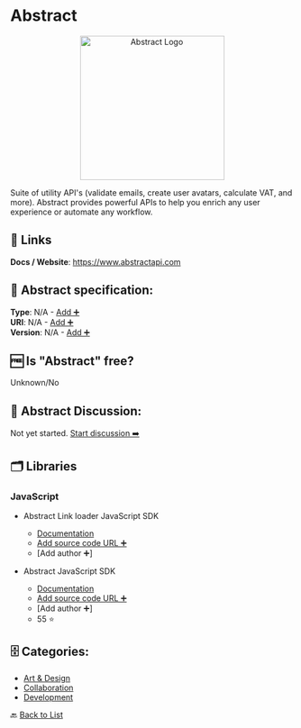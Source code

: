 # Abstract
<p align="center">
    <img width="256" src="https://raw.githubusercontent.com/apis-list/apis-list/main/apis/abstract/logo_256x256.png" alt="Abstract Logo"/>
</p>
Suite of utility API's (validate emails, create user avatars, calculate VAT, and more). Abstract provides powerful APIs to help you enrich any user experience or automate any workflow.

##  🔗 Links
**Docs / Website**: https://www.abstractapi.com

## 🧬 Abstract specification:
**Type**: N/A - [Add ➕](https://github.com/apis-list/apis-list/edit/main/apis-list.yaml)  
**URI**: N/A - [Add ➕](https://github.com/apis-list/apis-list/edit/main/apis-list.yaml)  
**Version**: N/A - [Add ➕](https://github.com/apis-list/apis-list/edit/main/apis-list.yaml)

## 🆓 Is "Abstract" free?
 Unknown/No 

## 💬 Abstract Discussion:
Not yet started. [Start discussion ➡️](https://github.com/apis-list/apis-list/discussions/new)

## 🗂️ Libraries
### JavaScript
- Abstract Link loader JavaScript SDK
    - [Documentation](https://github.com/goabstract/abstract-link-loader)
    - [Add source code URL ➕]()
    - [Add author ➕]

- Abstract JavaScript SDK
    - [Documentation](https://github.com/goabstract/abstract-sdk)
    - [Add source code URL ➕]()
    - [Add author ➕]
    - 55 ⭐


## 🗄️ Categories:
- [Art & Design](https://github.com/apis-list/apis-list#art--design-)
- [Collaboration](https://github.com/apis-list/apis-list#collaboration-)
- [Development](https://github.com/apis-list/apis-list#development-)

🔙  [Back to List](https://github.com/apis-list/apis-list)
